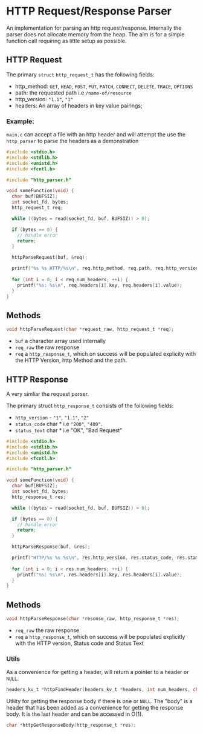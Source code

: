 # HTTP Request/Response Parser

An implementation for parsing an http request/response. Internally the parser does not allocate memory from the heap. The aim is for a simple function call requiring as little setup as possible.

## HTTP Request

The primary `struct` `http_request_t` has the following fields:

- http_method: `GET`, `HEAD`, `POST`, `PUT`, `PATCH`, `CONNECT`, `DELETE`, `TRACE`, `OPTIONS`
- path: the requested path i.e `/name-of/resource`
- http_version: `"1.1"`, `"1"`
- headers: An array of headers in key value pairings;

### Example:

`main.c` can accept a file with an http header and will attempt the use the `http_parser` to parse the headers as a demonstration

```c
#include <stdio.h>
#include <stdlib.h>
#include <unistd.h>
#include <fcntl.h>

#include "http_parser.h"

void someFunction(void) {
  char buf[BUFSIZ];
  int socket_fd, bytes;
  http_request_t req;

  while ((bytes = read(socket_fd, buf, BUFSIZ)) > 0);

  if (bytes == 0) {
    // handle error
    return;
  }

  httpParseRequest(buf, &req);

  printf("%s %s HTTP/%s\n", req.http_method, req.path, req.http_version);
	
  for (int i = 0; i < req.num_headers; ++i) {
    printf("%s: %s\n", req.headers[i].key, req.headers[i].value);
  }
}
```

## Methods

```c
void httpParseRequest(char *request_raw, http_request_t *req);
```
- `buf` a character array used internally
- `req_raw` the raw response
- `req` a `http_response_t`, which on success will be populated explicity with the HTTP Version, http Method and the path.

## HTTP Response

A very simliar the request parser.

The primary struct `http_response_t` consists of the following fields:

- `http_version` - `"1"`, `"1.1"`, `"2"`
- `status_code` char * i.e `"200"`, `"400"`.
- `status_text` char * i.e "OK", "Bad Request"

```c
#include <stdio.h>
#include <stdlib.h>
#include <unistd.h>
#include <fcntl.h>

#include "http_parser.h"

void someFunction(void) {
  char buf[BUFSIZ];
  int socket_fd, bytes;
  http_response_t res;

  while ((bytes = read(socket_fd, buf, BUFSIZ)) > 0);

  if (bytes == 0) {
    // handle error
    return;
  }

  httpParseResponse(buf, &res);

  printf("HTTP/%s %s %s\n", res.http_version, res.status_code, res.status_text);
	
  for (int i = 0; i < res.num_headers; ++i) {
    printf("%s: %s\n", res.headers[i].key, res.headers[i].value);
  }
}
```
## Methods

```c
void httpParseResponse(char *resonse_raw, http_response_t *res);
```
- `req_raw` the raw response
- `req` a `http_response_t`, which on success will be populated explicitly with the HTTP version, Status code and Status Text

### Utils

As a convenience for getting a header, will return a pointer to a header or `NULL`.

```c
headers_kv_t *httpFindHeader(headers_kv_t *headers, int num_headers, char *key);
```

Utliity for getting the response body if there is one or `NULL`. The "body" is a header that has been added as a convenience for getting the response body. It is the last header and can be accessed in O(1).

```c
char *httpGetResponseBody(http_response_t *res);
```
